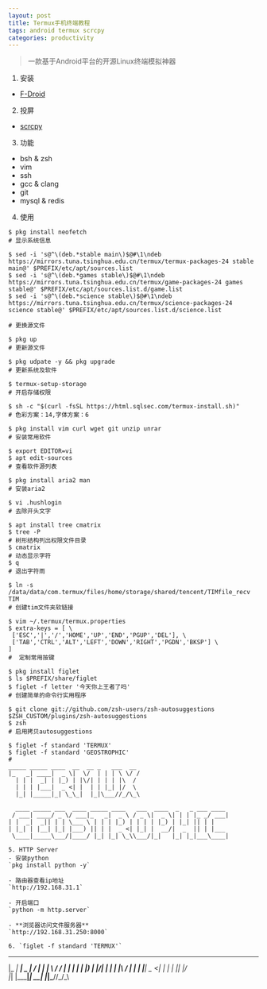 ```yaml
---
layout: post
title: Termux手机终端教程
tags: android termux scrcpy
categories: productivity
---
```


> 一款基于Android平台的开源Linux终端模拟神器

1. 安装
- [F-Droid](https://f-droid.org/packages/com.termux/)

2. 投屏
- [scrcpy](https://geostrophic.github.io//productivity/2020/07/13/scrcpy.html)

3. 功能
- bsh & zsh
- vim
- ssh
- gcc & clang
- git
- mysql & redis

4. 使用
```
$ pkg install neofetch
# 显示系统信息

$ sed -i 's@^\(deb.*stable main\)$@#\1\ndeb https://mirrors.tuna.tsinghua.edu.cn/termux/termux-packages-24 stable main@' $PREFIX/etc/apt/sources.list
$ sed -i 's@^\(deb.*games stable\)$@#\1\ndeb https://mirrors.tuna.tsinghua.edu.cn/termux/game-packages-24 games stable@' $PREFIX/etc/apt/sources.list.d/game.list
$ sed -i 's@^\(deb.*science stable\)$@#\1\ndeb https://mirrors.tuna.tsinghua.edu.cn/termux/science-packages-24 science stable@' $PREFIX/etc/apt/sources.list.d/science.list

# 更换源文件

$ pkg up 
# 更新源文件

$ pkg udpate -y && pkg upgrade 
# 更新系统及软件

$ termux-setup-storage
# 开启存储权限

$ sh -c "$(curl -fsSL https://html.sqlsec.com/termux-install.sh)"  
# 色彩方案：14,字体方案：6

$ pkg install vim curl wget git unzip unrar
# 安装常用软件

$ export EDITOR=vi
$ apt edit-sources 
# 查看软件源列表

$ pkg install aria2 man
# 安装aria2

$ vi .hushlogin
# 去除开头文字

$ apt install tree cmatrix
$ tree -P
# 树形结构列出权限文件目录
$ cmatrix
# 动态显示字符
$ q
# 退出字符雨

$ ln -s /data/data/com.termux/files/home/storage/shared/tencent/TIMfile_recv TIM
# 创建tim文件夹软链接

$ vim ~/.termux/termux.properties
$ extra-keys = [ \
 ['ESC','|','/','HOME','UP','END','PGUP','DEL'], \
 ['TAB','CTRL','ALT','LEFT','DOWN','RIGHT','PGDN','BKSP'] \
]
#  定制常用按键

$ pkg install figlet
$ ls $PREFIX/share/figlet
$ figlet -f letter '今天你上王者了吗'
# 创建简单的命令行实用程序

$ git clone git://github.com/zsh-users/zsh-autosuggestions $ZSH_CUSTOM/plugins/zsh-autosuggestions
$ zsh
# 启用拷贝autosuggestions

$ figlet -f standard 'TERMUX'
$ figlet -f standard 'GEOSTROPHIC' 
# 
_____ _____ ____  __  __ _   ___  __
|_   _| ____|  _ \|  \/  | | | \ \/ /
  | | |  _| | |_) | |\/| | | | |\  /
  | | | |___|  _ <| |  | | |_| |/  \
  |_| |_____|_| \_\_|  |_|\___//_/\_\

  ____ _____ ___  ____ _____ ____   ___  ____  _   _ ___ ____ 
 / ___| ____/ _ \/ ___|_   _|  _ \ / _ \|  _ \| | | |_ _/ ___|
| |  _|  _|| | | \___ \ | | | |_) | | | | |_) | |_| || | |    
| |_| | |__| |_| |___) || | |  _ <| |_| |  __/|  _  || | |___ 
 \____|_____\___/|____/ |_| |_| \_\\___/|_|   |_| |_|___\____|

5. HTTP Server
- 安装python
`pkg install python -y`

- 路由器查看ip地址
`http://192.168.31.1`

- 开启端口
`python -m http.server`

- **浏览器访问文件服务器**
`http://192.168.31.250:8000`

6. `figlet -f standard 'TERMUX'`
```
_____ _____ ____  __  __ _   ___  __
|_   _| ____|  _ \|  \/  | | | \ \/ /
  | | |  _| | |_) | |\/| | | | |\  /
  | | | |___|  _ <| |  | | |_| |/  \
  |_| |_____|_| \_\_|  |_|\___//_/\_\

```